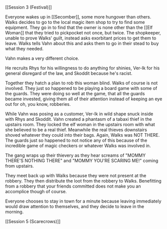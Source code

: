 [[Session 3 (Festival)]]

Everyone wakes up in [[Secomber]], some more hungover than others. Walks decides to go to the local magic item shop to try to find some equipment. They go in to find that the owner is none other than the [[Elf Woman]] that they tried to pickpocket not once, but twice. The shopkeeper, unable to prove Walks' guilt, instead asks exorbitant prices to get them to leave. Walks tells Vahn about this and asks them to go in their stead to buy what they needed.

Vahn makes a very different choice.

He recruits Rhys for his willingness to do anything for shinies, Ver-Ik for his general disregard of the law, and Skoddit because he's racist.

Together they hatch a plan to rob this woman blind. Walks of course is not involved. They just so happened to be playing a board game with some of the guards. They were doing so well at the game, that all the guards became invested, giving them all of their attention instead of keeping an eye out for oh, you know, robberies.

While Vahn was posing as a customer, Ver-Ik in wild shape snuck inside with Rhys and Skoddit. Vahn created a phantasm of a tabaxi thief in the upstairs room. They locked the elf woman in the upstairs room with what she believed to be a real thief. Meanwhile the real thieves downstairs shoved whatever they could into their bags. Again, Walks was NOT THERE. The guards just so happened to not notice any of this because of the incredible game of magic checkers or whatever Walks was involved in.

The gang wraps up their thievery as they hear screams of "MOMMY THERE'S NOTHING THERE" and "MOMMY YOU'RE SCARING ME!" coming from upstairs.

They meet back up with Walks because they were not present at the robbery. They then distribute the loot from the robbery to Walks. Benefitting from a robbery that your friends committed does not make you an accomplice though of course. 

Everyone chooses to stay in town for a minute because leaving immediately would draw attention to themselves, and they decide to leave in the morning.

[[Session 5 (Scarecrows)]]